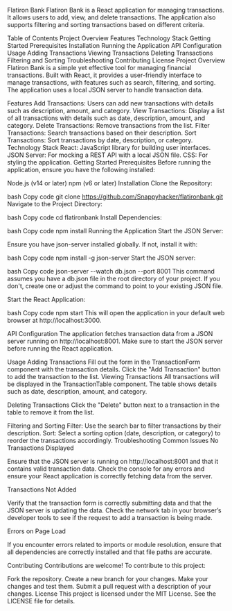 Flatiron Bank
Flatiron Bank is a React application for managing transactions. It allows users to add, view, and delete transactions. The application also supports filtering and sorting transactions based on different criteria.

Table of Contents
Project Overview
Features
Technology Stack
Getting Started
Prerequisites
Installation
Running the Application
API Configuration
Usage
Adding Transactions
Viewing Transactions
Deleting Transactions
Filtering and Sorting
Troubleshooting
Contributing
License
Project Overview
Flatiron Bank is a simple yet effective tool for managing financial transactions. Built with React, it provides a user-friendly interface to manage transactions, with features such as search, filtering, and sorting. The application uses a local JSON server to handle transaction data.

Features
Add Transactions: Users can add new transactions with details such as description, amount, and category.
View Transactions: Display a list of all transactions with details such as date, description, amount, and category.
Delete Transactions: Remove transactions from the list.
Filter Transactions: Search transactions based on their description.
Sort Transactions: Sort transactions by date, description, or category.
Technology Stack
React: JavaScript library for building user interfaces.
JSON Server: For mocking a REST API with a local JSON file.
CSS: For styling the application.
Getting Started
Prerequisites
Before running the application, ensure you have the following installed:

Node.js (v14 or later)
npm (v6 or later)
Installation
Clone the Repository:

bash
Copy code
git clone https://github.com/Snappyhacker/flatironbank.git
Navigate to the Project Directory:

bash
Copy code
cd flatironbank
Install Dependencies:

bash
Copy code
npm install
Running the Application
Start the JSON Server:

Ensure you have json-server installed globally. If not, install it with:

bash
Copy code
npm install -g json-server
Start the JSON server:

bash
Copy code
json-server --watch db.json --port 8001
This command assumes you have a db.json file in the root directory of your project. If you don't, create one or adjust the command to point to your existing JSON file.

Start the React Application:

bash
Copy code
npm start
This will open the application in your default web browser at http://localhost:3000.

API Configuration
The application fetches transaction data from a JSON server running on http://localhost:8001. Make sure to start the JSON server before running the React application.

Usage
Adding Transactions
Fill out the form in the TransactionForm component with the transaction details.
Click the "Add Transaction" button to add the transaction to the list.
Viewing Transactions
All transactions will be displayed in the TransactionTable component. The table shows details such as date, description, amount, and category.

Deleting Transactions
Click the "Delete" button next to a transaction in the table to remove it from the list.

Filtering and Sorting
Filter: Use the search bar to filter transactions by their description.
Sort: Select a sorting option (date, description, or category) to reorder the transactions accordingly.
Troubleshooting
Common Issues
No Transactions Displayed

Ensure that the JSON server is running on http://localhost:8001 and that it contains valid transaction data. Check the console for any errors and ensure your React application is correctly fetching data from the server.

Transactions Not Added

Verify that the transaction form is correctly submitting data and that the JSON server is updating the data. Check the network tab in your browser’s developer tools to see if the request to add a transaction is being made.

Errors on Page Load

If you encounter errors related to imports or module resolution, ensure that all dependencies are correctly installed and that file paths are accurate.

Contributing
Contributions are welcome! To contribute to this project:

Fork the repository.
Create a new branch for your changes.
Make your changes and test them.
Submit a pull request with a description of your changes.
License
This project is licensed under the MIT License. See the LICENSE file for details.

